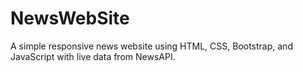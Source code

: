# NewsWebSite
A simple responsive news website using HTML, CSS, Bootstrap, and JavaScript with live data from NewsAPI.
